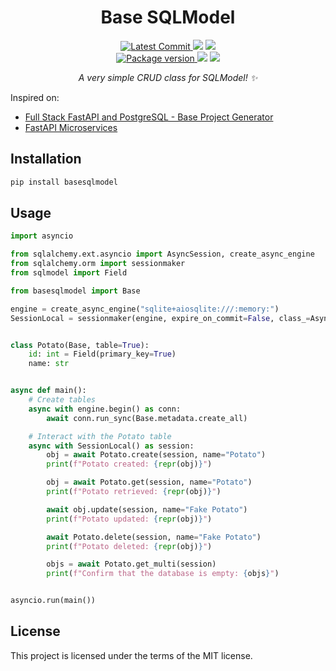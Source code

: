 <h1 align="center">
    <strong>Base SQLModel</strong>
</h1>
<p align="center">
    <a href="https://github.com/Kludex/basesqlmodel" target="_blank">
        <img src="https://img.shields.io/github/last-commit/Kludex/basesqlmodel" alt="Latest Commit">
    </a>
        <img src="https://img.shields.io/github/workflow/status/Kludex/basesqlmodel/Test">
        <img src="https://img.shields.io/codecov/c/github/Kludex/basesqlmodel">
    <br />
    <a href="https://pypi.org/project/basesqlmodel" target="_blank">
        <img src="https://img.shields.io/pypi/v/basesqlmodel" alt="Package version">
    </a>
    <img src="https://img.shields.io/pypi/pyversions/basesqlmodel">
    <img src="https://img.shields.io/github/license/Kludex/basesqlmodel">
    <p align="center"><i> A very simple CRUD class for SQLModel! ✨ </i></p>
</p>



Inspired on:
- [Full Stack FastAPI and PostgreSQL - Base Project Generator](https://github.com/tiangolo/full-stack-fastapi-postgresql/blob/master/%7B%7Bcookiecutter.project_slug%7D%7D/backend/app/app/crud/base.py)
- [FastAPI Microservices](https://github.com/Kludex/fastapi-microservices/blob/main/users/app/crud/base.py)


## Installation

``` bash
pip install basesqlmodel
```

## Usage

```python
import asyncio

from sqlalchemy.ext.asyncio import AsyncSession, create_async_engine
from sqlalchemy.orm import sessionmaker
from sqlmodel import Field

from basesqlmodel import Base

engine = create_async_engine("sqlite+aiosqlite:///:memory:")
SessionLocal = sessionmaker(engine, expire_on_commit=False, class_=AsyncSession)


class Potato(Base, table=True):
    id: int = Field(primary_key=True)
    name: str


async def main():
    # Create tables
    async with engine.begin() as conn:
        await conn.run_sync(Base.metadata.create_all)

    # Interact with the Potato table
    async with SessionLocal() as session:
        obj = await Potato.create(session, name="Potato")
        print(f"Potato created: {repr(obj)}")

        obj = await Potato.get(session, name="Potato")
        print(f"Potato retrieved: {repr(obj)}")

        await obj.update(session, name="Fake Potato")
        print(f"Potato updated: {repr(obj)}")

        await Potato.delete(session, name="Fake Potato")
        print(f"Potato deleted: {repr(obj)}")

        objs = await Potato.get_multi(session)
        print(f"Confirm that the database is empty: {objs}")


asyncio.run(main())
```

## License

This project is licensed under the terms of the MIT license.
